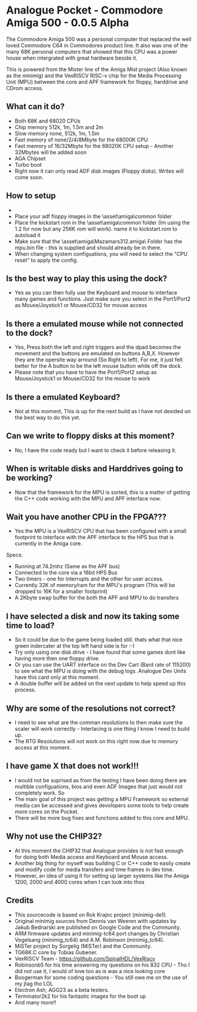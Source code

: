 # Analogue Pocket - Commodore Amiga 500 - 0.0.5 Alpha

The Commodore Amiga 500 was a personal computer that replaced the well loved Commodore C64 in Commodores product line. It also was one of the many 68K personal computers that showed that this CPU was a power house when intergrated with great hardware beside it.

This is powered from the Mister line of the Amiga Mist project (Also known as the minimig) and the VexRISCV RISC-v chip for the Media Processing Unit (MPU) between the core and APF framework for floppy, harddrive and CDrom access.

## What can it do?
* Both 68K and 68020 CPUs
* Chip memory 512k, 1m, 1.5m and 2m
* Slow memory none, 512k, 1m, 1.5m
* Fast memory of none/2/4/8Mbyte for the 68000K CPU
* Fast memory of 16/32Mbyte for the 68020K CPU setup - Another 32Mbytes will be added soon
* AGA Chipset
* Turbo boot
* Right now it can only read ADF disk images (Floppy disks). Writes will come soon.

## How to setup
* 
* Place your adf floppy images in the \asset\amiga\common folder
* Place the kickstart rom in the \asset\amiga\common folder (Im using the 1.2 for now but any 256K rom will work). name it to kickstart.rom to autoload it
* Make sure that the \asset\amiga\Mazamars312.amiga\ Folder has the mpu.bin file - this is supplied and should already be in there.
* When changing system configuations, you will need to select the "CPU reset" to apply the config.

## Is the best way to play this using the dock?

* Yes as you can then fully use the Keyboard and mouse to interface many games and functions. Just make sure you select in the Port1/Port2 as Mouse/Joystick1 or Mouse/CD32 for mouse access

## Is there a emulated mouse while not connected to the dock?

* Yes, Press both the left and right triggers and the dpad becomes the movement and the buttons are emulated on buttons A,B,X. However they are the opersite way arround (So Right to left). For me, it just felt better for the A button to be the left mouse button while off the dock. 
* Please note that you have to have the Port1/Port2 setup as Mouse/Joystick1 or Mouse/CD32 for the mouse to work

## Is there a emulated Keyboard?

* Not at this moment, This is up for the next build as I have not desided on the best way to do this yet.

## Can we write to floppy disks at this moment?

* No, I have the code ready but I want to check it before releasing it.

## When is writable disks and Harddrives going to be working?

* Now that the framework for the MPU is sorted, this is a matter of getting the C++ code working with the MPU and APF interface now.

## Wait you have another CPU in the FPGA???

* Yes the MPU is a VexRISCV CPU that has been configured with a small footprint to interface with the APF interface to the HPS bus that is currently in the Amiga core.

Specs:
* Running at 74.2mhz (Same as the APF bus)
* Connected to the core via a  16bit HPS Bus 
* Two timers - one for interrupts and the other for user access.
* Currently 32K of memory/ram for the MPU's program (This will be dropped to 16K for a smaller footprint)
* A 2Kbyte swap buffer for the both the APF and MPU to do transfers 

## I have selected a disk and now its taking some time to load?

* So it could be due to the game being loaded still. thats what that nice green indercater at the top left hand side is for :-)
* Try only using one disk drive - I have found that some games dont like having more then one floppy drive.
* Or you can use the UART interface on the Dev Cart (Bard rate of 115200) to see what the MPU is doing with the debug logs. Analogue Dev Units have this card only at this moment.
* A double buffer will be added on the next update to help speed up this process.

## Why are some of the resolutions not correct?

* I need to see what are the comman resolutions to then make sure the scaler will work correctly - Interlacing is one thing I know I need to build up.
* The RTG Resolutions will not work on this right now due to memory access at this moment.

## I have game X that does not work!!!

* I would not be suprised as from the testing I have been doing there are multible configuations, bios and even ADF Images that just would not completely work. So 
* The main goal of this project was getting a MPU Framework so external media can be accessed and gives devolopers some tools to help create more cores on the Pocket.
* There will be more bug fixes and functions added to this core and MPU.

## Why not use the CHIP32?

* At this moment the CHIP32 that Analogue provides is not fast enough for doing both Media access and Keyboard and Mouse access. 
* Another big thing for myself was building C or C++ code to easily create and modify code for media transfers and time frames in dev time.
* However, an idea of using it for setting up larger systems like the Amiga 1200, 2000 and 4000 cores when I can look into thos

## Credits

* This sourcecode is based on Rok Krajnc project (minimig-de1).
* Original minimig sources from Dennis van Weeren with updates by Jakub Bednarski are published on Google Code and the Community.
* ARM firmware updates and minimig-tc64 port changes by Christian Vogelsang (minimig_tc64) and A.M. Robinson (minimig_tc64).
* MiSTer project by Sorgelig (MiSTer) and the Community.
* TG68K.C core by Tobias Gubener.
* VexRISCV Team - https://github.com/SpinalHDL/VexRiscv
* Robinsonb5 for his time answering my questions on his 832 CPU - Tho I did not use it, I would of love too as is was a nice looking core
* Boogerman for some coding questions - You still owe me on the use of my jtag tho LOL
* Electron Ash, AGG23 as a beta testers.
* Terminator2k2 for his fantastic images for the boot up
* And many more!!
